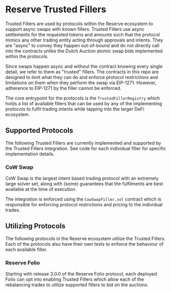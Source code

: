 # Reserve Trusted Fillers

Trusted Fillers are used by protocols within the Reserve ecosystem to support async swaps with known fillers. Trusted Fillers use async settlements for the requested tokens and amounts such that the protocol mimics any other trading entity acting through approvals and intents. They are "async" to convey they happen out-of-bound and do not directly call into the contracts unlike the Dutch Auction atomic swap bids implemented within the protocols.

Since swaps happen async and without the contract knowing every single detail, we refer to them as "trusted" fillers. The contracts in this repo are designed to limit what they can do and enforce protocol restrictions and limitations on them when they perform the swap via EIP-1271. However, adherence to EIP-1271 by the filler cannot be enforced. 

The core entrypoint for the protocols is the `TrustedFillerRegistry` which holds a list of available fillers that can be used by any of the implementing protocols to fulfil trading intents while tapping into the larger DeFi ecosystem.

## Supported Protocols

The following Trusted Fillers are currently implemented and supported by the Trusted Fillers integration. See code for each individual filler for specific implementation details.

### CoW Swap

CoW Swap is the largest intent based trading protocol with an extremely large solver set, along with (some) guarantees that the fulfilments are best available at the time of execution.

The integration is enforced using the `CowSwapFiller.sol` contract which is responsible for enforcing protocol restrictions and pricing to the individual trades.

## Utilizing Protocols

The following protocols in the Reserve ecosystem utilize the Trusted Fillers. Each of the protocols also have their own tests to enforce the behaviour of each available filler.

### Reserve Folio

Starting with release 3.0.0 of the Reserve Folio protocol, each deployed Folio can opt into enabling Trusted Fillers which allow each of the rebalancing trades to utilize supported fillers to bid on the auctions.
